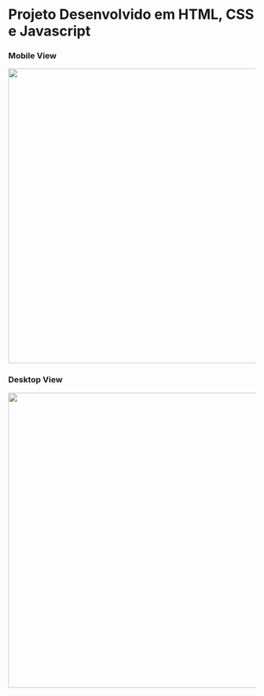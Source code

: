 # Projeto Desenvolvido em HTML, CSS e Javascript

### Mobile View
<img src="/../master/screenshots/mobile.png" height="600px"/>

### Desktop View
<img src="/../master/screenshots/desktop.png" width="600px"/>
